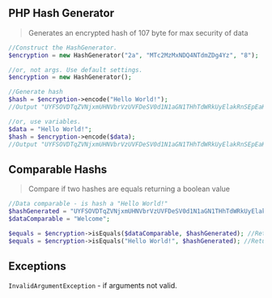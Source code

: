 ## PHP Hash Generator

> Generates an encrypted hash of 107 byte for max security of data

```php
//Construct the HashGenerator.
$encryption = new HashGenerator("2a", "MTc2MzMxNDQ4NTdmZDg4Yz", "8");

//or, not args. Use default settings.
$encryption = new HashGenerator();

//Generate hash
$hash = $encryption->encode("Hello World!");
//Output "UYFSOVDTqZVNjxmUHNVbrVzUVFDeSV0d1N1aGN1THhTdWRkUyElakRnSEpEaKRUQ0oURxUFVYhmTSVEb1QFWwJXZVVjNWRlUO10aWNzVVlDW";

//or, use variables.
$data = "Hello World!";
$hash = $encryption->encode($data);
//Output "UYFSOVDTqZVNjxmUHNVbrVzUVFDeSV0d1N1aGN1THhTdWRkUyElakRnSEpEaKRUQ0oURxUFVYhmTSVEb1QFWwJXZVVjNWRlUO10aWNzVVlDW";


```

## Comparable Hashs

> Compare if two hashes are equals returning a boolean value

```php
//Data comparable - is hash a "Hello World!"
$hashGenerated = "UYFSOVDTqZVNjxmUHNVbrVzUVFDeSV0d1N1aGN1THhTdWRkUyElakRnSEpEaKRUQ0oURxUFVYhmTSVEb1QFWwJXZVVjNWRlUO10aWNzVVlDW";
$dataComparable = "Welcome";

$equals = $encryption->isEquals($dataComparable, $hashGenerated); //Return false, because "Hello World!" !== "Welcome".
$equals = $encryption->isEquals("Hello World!", $hashGenerated); //Return true, because "Hello World!" === "Hello World!".


```

## Exceptions
`InvalidArgumentException` - if arguments not valid.
